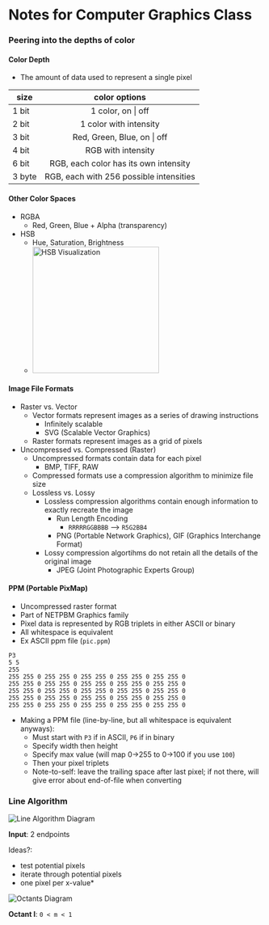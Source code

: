 # Notes for Computer Graphics Class
    
<!-------   Wednesday, January 29, 2020   ------->
### Peering into the depths of color
#### Color Depth
- The amount of data used to represent a single pixel

| size   | color options                           |
| ------ |:---------------------------------------:|
| 1 bit  | 1 color, on \| off                      |
| 2 bit  | 1 color with intensity                  |
| 3 bit  | Red, Green, Blue, on \| off             |
| 4 bit  | RGB with intensity                      |
| 6 bit  | RGB, each color has its own intensity   |
| 3 byte | RGB, each with 256 possible intensities |

#### Other Color Spaces
- RGBA
    - Red, Green, Blue + Alpha (transparency)
- HSB
    - Hue, Saturation, Brightness
    - <img src="https://upload.wikimedia.org/wikipedia/commons/e/ea/HSV_cone.png" alt="HSB Visualization" width="250"/>
#### Image File Formats
- Raster vs. Vector
    - Vector formats represent images as a series of drawing instructions
        - Infinitely scalable
        - SVG (Scalable Vector Graphics)
    - Raster formats represent images as a grid of pixels
- Uncompressed vs. Compressed (Raster)
    - Uncompressed formats contain data for each pixel
        - BMP, TIFF, RAW    <!-------   Thursday, January 30, 2020   ------->
    - Compressed formats use a compression algorithm to minimize file size
    - Lossless vs. Lossy
        - Lossless compression algorithms contain enough information to exactly recreate the image
            - Run Length Encoding
                - `RRRRRGGBBBB` --> `R5G2BB4`
            - PNG (Portable Network Graphics), GIF (Graphics Interchange Format)
        - Lossy compression algortihms do not retain all the details of the original image
            - JPEG (Joint Photographic Experts Group)
#### PPM (Portable PixMap)
- Uncompressed raster format
- Part of NETPBM Graphics family
- Pixel data is represented by RGB triplets in either ASCII or binary
- All whitespace is equivalent
- Ex ASCII ppm file (`pic.ppm`)
```ppm
P3
5 5
255
255 255 0 255 255 0 255 255 0 255 255 0 255 255 0
255 255 0 255 255 0 255 255 0 255 255 0 255 255 0
255 255 0 255 255 0 255 255 0 255 255 0 255 255 0
255 255 0 255 255 0 255 255 0 255 255 0 255 255 0
255 255 0 255 255 0 255 255 0 255 255 0 255 255 0 
```

- Making a PPM file (line-by-line, but all whitespace is equivalent anyways):
    - Must start with `P3` if in ASCII, `P6` if in binary
    - Specify width then height
    - Specify max value (will map 0->255 to 0->100 if you use `100`)
    - Then your pixel triplets
    - Note-to-self: leave the trailing space after last pixel; if not there, will give error about end-of-file when converting

<!-------   Monday, February 03, 2020   ------->
### Line Algorithm
![Line Algorithm Diagram](https://encrypted-tbn0.gstatic.com/images?q=tbn:ANd9GcQc0kjSOTnP9pxiE3vwlMnmIm9x1jsdqYyRvqh-0UtzIWK1_qrI&s)

**Input**: 2 endpoints

Ideas?:
- test potential pixels
- iterate through potential pixels
- one pixel per x-value*

![Octants Diagram](https://i.stack.imgur.com/Gk616.jpg)

**Octant I**: `0 < m < 1`
